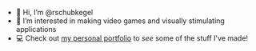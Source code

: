 - 👋 Hi, I’m @rschubkegel
- 👀 I’m interested in making video games and visually stimulating applications
- 💻 Check out [my personal portfolio](https://rschubkegel.github.io/) to *see* some of the stuff I've made!

<!---
rschubkegel/rschubkegel is a ✨ special ✨ repository because its `README.md` (this file) appears on your GitHub profile.
You can click the Preview link to take a look at your changes.
--->
